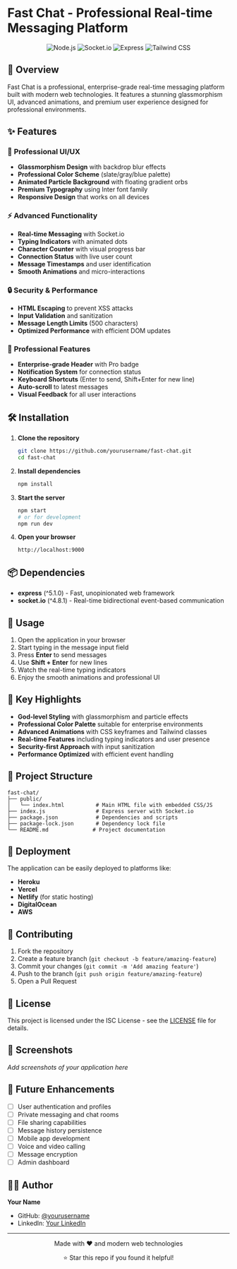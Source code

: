 # Fast Chat - Professional Real-time Messaging Platform

<div align="center">
  <img src="https://img.shields.io/badge/Node.js-339933?style=for-the-badge&logo=nodedotjs&logoColor=white" alt="Node.js">
  <img src="https://img.shields.io/badge/Socket.io-010101?style=for-the-badge&logo=socketdotio&logoColor=white" alt="Socket.io">
  <img src="https://img.shields.io/badge/Express.js-000000?style=for-the-badge&logo=express&logoColor=white" alt="Express">
  <img src="https://img.shields.io/badge/Tailwind_CSS-38B2AC?style=for-the-badge&logo=tailwind-css&logoColor=white" alt="Tailwind CSS">
</div>

## 🚀 Overview

Fast Chat is a professional, enterprise-grade real-time messaging platform built with modern web technologies. It features a stunning glassmorphism UI, advanced animations, and premium user experience designed for professional environments.

## ✨ Features

### 🎨 **Professional UI/UX**
- **Glassmorphism Design** with backdrop blur effects
- **Professional Color Scheme** (slate/gray/blue palette)
- **Animated Particle Background** with floating gradient orbs
- **Premium Typography** using Inter font family
- **Responsive Design** that works on all devices

### ⚡ **Advanced Functionality**
- **Real-time Messaging** with Socket.io
- **Typing Indicators** with animated dots
- **Character Counter** with visual progress bar
- **Connection Status** with live user count
- **Message Timestamps** and user identification
- **Smooth Animations** and micro-interactions

### 🔒 **Security & Performance**
- **HTML Escaping** to prevent XSS attacks
- **Input Validation** and sanitization
- **Message Length Limits** (500 characters)
- **Optimized Performance** with efficient DOM updates

### 🎯 **Professional Features**
- **Enterprise-grade Header** with Pro badge
- **Notification System** for connection status
- **Keyboard Shortcuts** (Enter to send, Shift+Enter for new line)
- **Auto-scroll** to latest messages
- **Visual Feedback** for all user interactions

## 🛠️ Installation

1. **Clone the repository**
   ```bash
   git clone https://github.com/yourusername/fast-chat.git
   cd fast-chat
   ```

2. **Install dependencies**
   ```bash
   npm install
   ```

3. **Start the server**
   ```bash
   npm start
   # or for development
   npm run dev
   ```

4. **Open your browser**
   ```
   http://localhost:9000
   ```

## 📦 Dependencies

- **express** (^5.1.0) - Fast, unopinionated web framework
- **socket.io** (^4.8.1) - Real-time bidirectional event-based communication

## 🎯 Usage

1. Open the application in your browser
2. Start typing in the message input field
3. Press **Enter** to send messages
4. Use **Shift + Enter** for new lines
5. Watch the real-time typing indicators
6. Enjoy the smooth animations and professional UI

## 🌟 Key Highlights

- **God-level Styling** with glassmorphism and particle effects
- **Professional Color Palette** suitable for enterprise environments
- **Advanced Animations** with CSS keyframes and Tailwind classes
- **Real-time Features** including typing indicators and user presence
- **Security-first Approach** with input sanitization
- **Performance Optimized** with efficient event handling

## 📁 Project Structure

```
fast-chat/
├── public/
│   └── index.html          # Main HTML file with embedded CSS/JS
├── index.js                # Express server with Socket.io
├── package.json            # Dependencies and scripts
├── package-lock.json       # Dependency lock file
└── README.md              # Project documentation
```

## 🚀 Deployment

The application can be easily deployed to platforms like:
- **Heroku**
- **Vercel**
- **Netlify** (for static hosting)
- **DigitalOcean**
- **AWS**

## 🤝 Contributing

1. Fork the repository
2. Create a feature branch (`git checkout -b feature/amazing-feature`)
3. Commit your changes (`git commit -m 'Add amazing feature'`)
4. Push to the branch (`git push origin feature/amazing-feature`)
5. Open a Pull Request

## 📄 License

This project is licensed under the ISC License - see the [LICENSE](LICENSE) file for details.

## 🎨 Screenshots

*Add screenshots of your application here*

## 🔮 Future Enhancements

- [ ] User authentication and profiles
- [ ] Private messaging and chat rooms
- [ ] File sharing capabilities
- [ ] Message history persistence
- [ ] Mobile app development
- [ ] Voice and video calling
- [ ] Message encryption
- [ ] Admin dashboard

## 👨‍💻 Author

**Your Name**
- GitHub: [@yourusername](https://github.com/yourusername)
- LinkedIn: [Your LinkedIn](https://linkedin.com/in/yourprofile)

---

<div align="center">
  <p>Made with ❤️ and modern web technologies</p>
  <p>⭐ Star this repo if you found it helpful!</p>
</div>
